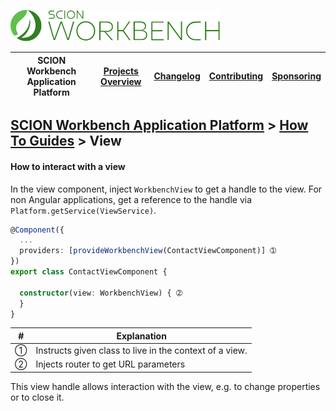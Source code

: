 <a href="/docs/site/application-platform/README.md"><img src="/resources/branding/scion-workbench-banner.svg" height="50" alt="SCION Workbench Application Platform"></a>

| SCION Workbench Application Platform | [Projects Overview][menu-projects-overview] | [Changelog][menu-changelog] | [Contributing][menu-contributing] | [Sponsoring][menu-sponsoring] |  
| --- | --- | --- | --- | --- |

## [SCION Workbench Application Platform][menu-home] > [How To Guides][menu-how-to] > View

#### How to interact with a view
In the view component, inject `WorkbenchView` to get a handle to the view. For non Angular applications, get a reference to the handle via `Platform.getService(ViewService)`.

```typescript
@Component({
  ...
  providers: [provideWorkbenchView(ContactViewComponent)] ➀
})
export class ContactViewComponent {

  constructor(view: WorkbenchView) { ➁
  }
}
```
|#|Explanation|
|-|-|
|➀|Instructs given class to live in the context of a view.|
|➁|Injects router to get URL parameters|

This view handle allows interaction with the view, e.g. to change properties or to close it.

[menu-how-to]: /docs/site/application-platform/howto/how-to.md

[menu-home]: /docs/site/application-platform/README.md
[menu-projects-overview]: https://github.com/SchweizerischeBundesbahnen/scion-workbench/blob/master/docs/site/projects-overview.md
[menu-changelog]: https://github.com/SchweizerischeBundesbahnen/scion-workbench/blob/master/docs/site/changelog/changelog.md
[menu-contributing]: https://github.com/SchweizerischeBundesbahnen/scion-workbench/blob/master/CONTRIBUTING.md
[menu-sponsoring]: https://github.com/SchweizerischeBundesbahnen/scion-workbench/blob/master/docs/site/sponsoring.md
